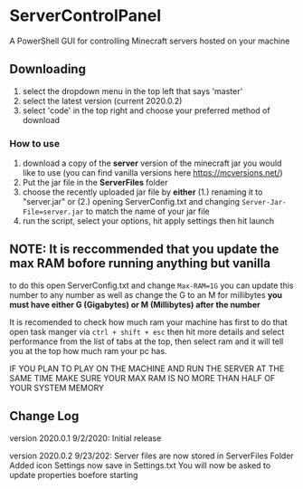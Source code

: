 # ServerControlPanel
A PowerShell GUI for controlling Minecraft servers hosted on your machine

## Downloading
1. select the dropdown menu in the top left that says 'master'
2. select the latest version (current 2020.0.2)
3. select 'code' in the top right and choose your preferred method of download

### How to use
1. download a copy of the **server** version of the minecraft jar you would like to use (you can find vanilla versions here https://mcversions.net/)
2. Put the jar file in the **ServerFiles** folder
3. choose the recently uploaded jar file by **either** (1.) renaming it to "server.jar" or (2.) opening ServerConfig.txt and changing `Server-Jar-File=server.jar` to match the name of your jar file
4. run the script, select your options, hit apply settings then hit launch


## NOTE: It is reccommended that you update the max RAM bofore running anything but vanilla
to do this open ServerConfig.txt and change `Max-RAM=1G` you can update this number to any number as well as change the G to an M for millibytes **you must have either G (Gigabytes) or M (Millibytes) after the number**

It is recomended to check how much ram your machine has first to do that open task manger via `ctrl + shift + esc` then hit more details and select performance from the list of tabs at the top, then select ram and it will tell you at the top how much ram your pc has.

IF YOU PLAN TO PLAY ON THE MACHINE AND RUN THE SERVER AT THE SAME TIME MAKE SURE YOUR MAX RAM IS NO MORE THAN HALF OF YOUR SYSTEM MEMORY


## Change Log
version 2020.0.1 9/2/2020: 
  Initial release

version 2020.0.2 9/23/202: 
  Server files are now stored in ServerFiles Folder 
  Added icon
  Settings now save in Settings.txt
  You will now be asked to update properties boefore starting

